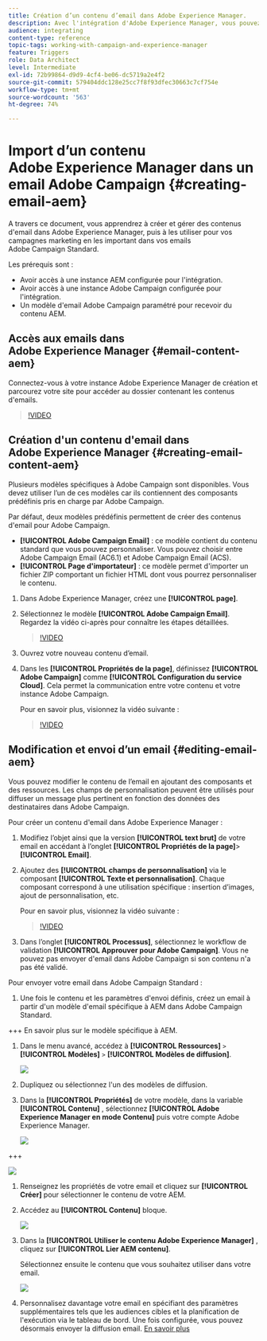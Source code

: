 ```yaml
---
title: Création d’un contenu d’email dans Adobe Experience Manager.
description: Avec l'intégration d'Adobe Experience Manager, vous pouvez créer du contenu directement dans AEM et l'utiliser ultérieurement dans Adobe Campaign.
audience: integrating
content-type: reference
topic-tags: working-with-campaign-and-experience-manager
feature: Triggers
role: Data Architect
level: Intermediate
exl-id: 72b99864-d9d9-4cf4-be06-dc5719a2e4f2
source-git-commit: 579404ddc128e25cc7f8f93dfec30663c7cf754e
workflow-type: tm+mt
source-wordcount: '563'
ht-degree: 74%

---
```


# Import d’un contenu Adobe Experience Manager dans un email Adobe Campaign {#creating-email-aem}

A travers ce document, vous apprendrez à créer et gérer des contenus d&#39;email dans Adobe Experience Manager, puis à les utiliser pour vos campagnes marketing en les important dans vos emails Adobe Campaign Standard.

Les prérequis sont :

* Avoir accès à une instance AEM configurée pour l&#39;intégration.
* Avoir accès à une instance Adobe Campaign configurée pour l&#39;intégration.
* Un modèle d&#39;email Adobe Campaign paramétré pour recevoir du contenu AEM.

## Accès aux emails dans Adobe Experience Manager {#email-content-aem}

Connectez-vous à votre instance Adobe Experience Manager de création et parcourez votre site pour accéder au dossier contenant les contenus d&#39;emails.

>[!VIDEO](https://video.tv.adobe.com/v/29996)

## Création d&#39;un contenu d&#39;email dans Adobe Experience Manager {#creating-email-content-aem}

Plusieurs modèles spécifiques à Adobe Campaign sont disponibles. Vous devez utiliser l’un de ces modèles car ils contiennent des composants prédéfinis pris en charge par Adobe Campaign.

Par défaut, deux modèles prédéfinis permettent de créer des contenus d&#39;email pour Adobe Campaign.

* **[!UICONTROL Adobe Campaign Email]** : ce modèle contient du contenu standard que vous pouvez personnaliser. Vous pouvez choisir entre Adobe Campaign Email (AC6.1) et Adobe Campaign Email (ACS).
* **[!UICONTROL Page d&#39;importateur]** : ce modèle permet d&#39;importer un fichier ZIP comportant un fichier HTML dont vous pourrez personnaliser le contenu.

1. Dans Adobe Experience Manager, créez une **[!UICONTROL page]**.

1. Sélectionnez le modèle **[!UICONTROL Adobe Campaign Email]**. Regardez la vidéo ci-après pour connaître les étapes détaillées.

   >[!VIDEO](https://video.tv.adobe.com/v/29997)

1. Ouvrez votre nouveau contenu d’email.

1. Dans les **[!UICONTROL Propriétés de la page]**, définissez **[!UICONTROL Adobe Campaign]** comme **[!UICONTROL Configuration du service Cloud]**. Cela permet la communication entre votre contenu et votre instance Adobe Campaign.

   Pour en savoir plus, visionnez la vidéo suivante :

   >[!VIDEO](https://video.tv.adobe.com/v/29999)

## Modification et envoi d’un email {#editing-email-aem}

Vous pouvez modifier le contenu de l’email en ajoutant des composants et des ressources. Les champs de personnalisation peuvent être utilisés pour diffuser un message plus pertinent en fonction des données des destinataires dans Adobe Campaign.

Pour créer un contenu d&#39;email dans Adobe Experience Manager :

1. Modifiez l’objet ainsi que la version **[!UICONTROL text brut]** de votre email en accédant à l’onglet **[!UICONTROL Propriétés de la page]**> **[!UICONTROL Email]**.

1. Ajoutez des **[!UICONTROL champs de personnalisation]** via le composant **[!UICONTROL Texte et personnalisation]**. Chaque composant correspond à une utilisation spécifique : insertion d’images, ajout de personnalisation, etc.

   Pour en savoir plus, visionnez la vidéo suivante :

   >[!VIDEO](https://video.tv.adobe.com/v/29998)

1. Dans l’onglet **[!UICONTROL Processus]**, sélectionnez le workflow de validation **[!UICONTROL Approuver pour Adobe Campaign]**. Vous ne pouvez pas envoyer d&#39;email dans Adobe Campaign si son contenu n&#39;a pas été validé.

Pour envoyer votre email dans Adobe Campaign Standard :

1. Une fois le contenu et les paramètres d&#39;envoi définis, créez un email à partir d&#39;un modèle d&#39;email spécifique à AEM dans Adobe Campaign Standard.

+++ En savoir plus sur le modèle spécifique à AEM.

   1. Dans le menu avancé, accédez à **[!UICONTROL Ressources]** `>` **[!UICONTROL Modèles]** `>` **[!UICONTROL Modèles de diffusion]**.

      ![](assets/aem_templates_1.png)

   1. Dupliquez ou sélectionnez l&#39;un des modèles de diffusion.

   1. Dans la **[!UICONTROL Propriétés]** de votre modèle, dans la variable **[!UICONTROL Contenu]** , sélectionnez **[!UICONTROL Adobe Experience Manager en mode Contenu]** puis votre compte Adobe Experience Manager.

      ![](assets/aem_templates_2.png)

+++

   ![](assets/aem_send_1.png)

1. Renseignez les propriétés de votre email et cliquez sur **[!UICONTROL Créer]** pour sélectionner le contenu de votre AEM.

1. Accédez au **[!UICONTROL Contenu]** bloque.

   ![](assets/aem_send_2.png)

1. Dans la **[!UICONTROL Utiliser le contenu Adobe Experience Manager]** , cliquez sur **[!UICONTROL Lier AEM contenu]**.

   Sélectionnez ensuite le contenu que vous souhaitez utiliser dans votre email.

   ![](assets/aem_send_3.png)

1. Personnalisez davantage votre email en spécifiant des paramètres supplémentaires tels que les audiences cibles et la planification de l&#39;exécution via le tableau de bord. Une fois configurée, vous pouvez désormais envoyer la diffusion email. [En savoir plus](../../sending/using/confirming-the-send.md)

